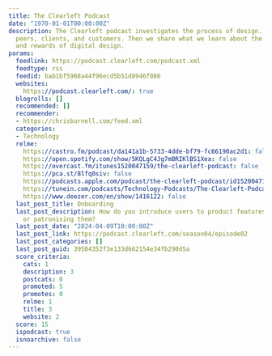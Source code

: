 ```yaml
---
title: The Clearleft Podcast
date: "1970-01-01T00:00:00Z"
description: The Clearleft podcast investigates the process of design. We talk to
  peers, clients, and customers. Then we share what we learn about the challenges
  and rewards of digital design.
params:
  feedlink: https://podcast.clearleft.com/podcast.xml
  feedtype: rss
  feedid: bab1bf5968a44f96ecd5b51d8946f086
  websites:
    https://podcast.clearleft.com/: true
  blogrolls: []
  recommended: []
  recommender:
  - https://chrisburnell.com/feed.xml
  categories:
  - Technology
  relme:
    https://castro.fm/podcast/da141a1b-5733-4dde-bf79-fc66190ac2d1: false
    https://open.spotify.com/show/5KQLgC4Jg7mBRIKlBS1Xea: false
    https://overcast.fm/itunes1520047159/the-clearleft-podcast: false
    https://pca.st/8lfq0siv: false
    https://podcasts.apple.com/podcast/the-clearleft-podcast/id1520047159: false
    https://tunein.com/podcasts/Technology-Podcasts/The-Clearleft-Podcast-p1337646/: false
    https://www.deezer.com/en/show/1416122: false
  last_post_title: Onboarding
  last_post_description: How do you introduce users to product features without alienating
    or patronising them?
  last_post_date: "2024-04-09T10:00:00Z"
  last_post_link: https://podcast.clearleft.com/season04/episode02
  last_post_categories: []
  last_post_guid: 39504352f3e133d662154e34fb290d5a
  score_criteria:
    cats: 1
    description: 3
    postcats: 0
    promoted: 5
    promotes: 0
    relme: 1
    title: 3
    website: 2
  score: 15
  ispodcast: true
  isnoarchive: false
---
```

